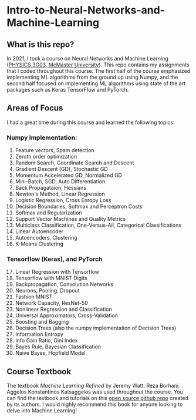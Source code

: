 # Intro-to-Neural-Networks-and-Machine-Learning

## What is this repo?
In 2021, I took a course on Neural Networks and Machine Learning ([PHYSICS 3G03, McMaster University](https://academiccalendars.romcmaster.ca/preview_course_nopop.php?catoid=41&coid=222058)). This repo contains my assignments that I coded throughout this course. The first half of the course emphasized implementing ML algorithms from the ground up using Numpy, and the second half focused on implementing ML algorithms using state of the art packages such as Keras TensorFlow and PyTorch.

## Areas of Focus 
I had a great time during this course and learned the following topics:
### Numpy Implementation:
1. Feature vectors, Spam detection
2. Zeroth order optimization
3. Random Search, Coordinate Search and Descent
4. Gradient Descent (GD), Stochastic GD
5. Momentum Accelerated GD, Normalized GD
6. Mini-Batch, SGD, Auto Differentiation
7. Back Propagataion, Hessians
8. Newton's Method, Linear Regression
9. Logistic Regression, Cross Enropy Loss
10. Decision Boundaries, Softmax and Perceptron Costs
11. Softmax and Regularization
12. Support Vector Machines and Quality Metrics
13. Multiclass Classification, One-Versus-All, Categorical Classifications
14. Linear Autoencoder
15. Autoencoders, Clustering
16. K-Means Clustering
### Tensorflow (Keras), and PyTorch
17. Linear Regression with Tensorflow
18. Tensorflow with MNIST Digits
19. Backpropagation, Convolution Networks
20. Neurons, Pooling, Dropout
21. Fashion MNIST
22. Network Capacity, ResNet-50
23. Nonlinear Regression and Classification
24. Universal Approximators, Cross-Validation
25. Boosting and Bagging
26. Decision Trees (also the numpy implementation of Decision Trees)
27. Information Entropy
28. Info Gain Ratio, Gini Index
29. Bayes Rule, Bayesian Classification
30. Naive Bayes, Hopfield Model

## Course Textbook
The textbook *Machine Learning Refined* by Jeremy Watt, Reza Borhani, Aggelos Konstantinos Katsaggelos was used throughout the course. You can find the textbook and tutorials on this [open source github repo](https://github.com/jermwatt/machine_learning_refined) created by its authors. I would highly recommend this book for anyone looking to delve into Machine Learning! 
